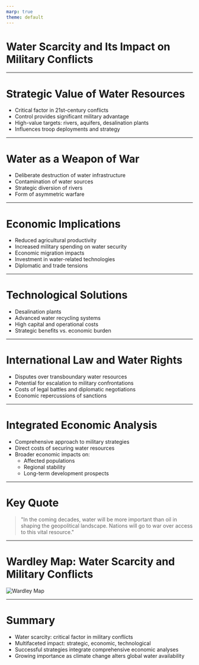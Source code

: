 ```yaml
---
marp: true
theme: default
---
```


# Water Scarcity and Its Impact on Military Conflicts

---

# Strategic Value of Water Resources

- Critical factor in 21st-century conflicts
- Control provides significant military advantage
- High-value targets: rivers, aquifers, desalination plants
- Influences troop deployments and strategy

---

# Water as a Weapon of War

- Deliberate destruction of water infrastructure
- Contamination of water sources
- Strategic diversion of rivers
- Form of asymmetric warfare

---

# Economic Implications

- Reduced agricultural productivity
- Increased military spending on water security
- Economic migration impacts
- Investment in water-related technologies
- Diplomatic and trade tensions

---

# Technological Solutions

- Desalination plants
- Advanced water recycling systems
- High capital and operational costs
- Strategic benefits vs. economic burden

---

# International Law and Water Rights

- Disputes over transboundary water resources
- Potential for escalation to military confrontations
- Costs of legal battles and diplomatic negotiations
- Economic repercussions of sanctions

---

# Integrated Economic Analysis

- Comprehensive approach to military strategies
- Direct costs of securing water resources
- Broader economic impacts on:
  - Affected populations
  - Regional stability
  - Long-term development prospects

---

# Key Quote

> "In the coming decades, water will be more important than oil in shaping the geopolitical landscape. Nations will go to war over access to this vital resource."

---

# Wardley Map: Water Scarcity and Military Conflicts

![Wardley Map](https://images.wardleymaps.ai/map_bc2d1c8f-6a70-43dd-b98f-630c7e6dbb4d.png)

---

# Summary

- Water scarcity: critical factor in military conflicts
- Multifaceted impact: strategic, economic, technological
- Successful strategies integrate comprehensive economic analyses
- Growing importance as climate change alters global water availability